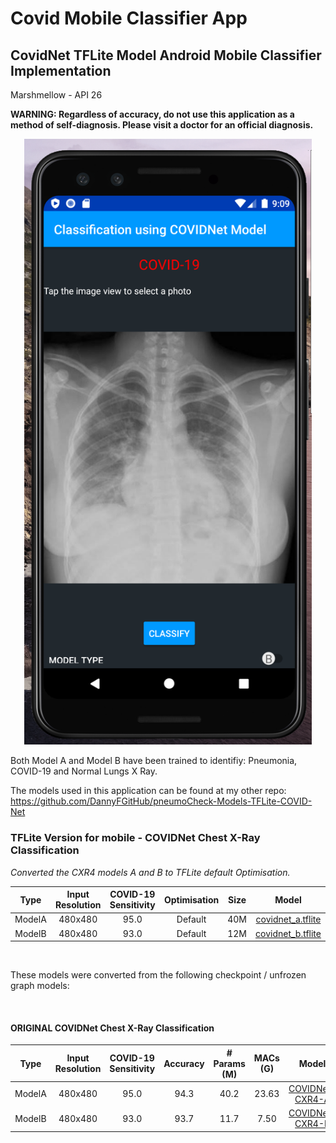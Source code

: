 # Covid Mobile Classifier App
## CovidNet TFLite Model Android Mobile Classifier Implementation
Marshmellow - API 26

__WARNING: Regardless of accuracy, do not use this application as a method of self-diagnosis. Please visit a doctor for an official diagnosis.__



<p align="center">
  <img width="460" src="screenshots/screenshot01.png">
</p>

Both Model A and Model B have been trained to identifiy: Pneumonia, COVID-19 and Normal Lungs X Ray.


The models used in this application can be found at my other repo:
https://github.com/DannyFGitHub/pneumoCheck-Models-TFLite-COVID-Net


### TFLite Version for mobile - COVIDNet Chest X-Ray Classification

_Converted the CXR4 models A and B to TFLite default Optimisation._

|  Type  | Input Resolution | COVID-19 Sensitivity | Optimisation | Size |       Model      |
|:------:|:----------------:|:--------------------:|:------------:|:----:|:----------------:|
| ModelA |      480x480     |         95.0         |   Default    |  40M | [covidnet_a.tflite](https://drive.google.com/file/d/1_DWDkJgFnP_EtvWMMA4FdZBvxLj48T-y/view?usp=sharing)|
| ModelB |      480x480     |         93.0         |   Default    |  12M | [covidnet_b.tflite](https://drive.google.com/file/d/1lUQfmPN1KLXBkGfmPUejFCsAP10zWqkQ/view?usp=sharing)|

<br>

These models were converted from the following checkpoint / unfrozen graph models:

<br>

#### ORIGINAL COVIDNet Chest X-Ray Classification
|  Type  | Input Resolution | COVID-19 Sensitivity | Accuracy | # Params (M) | MACs (G) |        Model        |
|:------:|:----------------:|:--------------------:|:--------:|:------------:|:--------:|:-------------------:|
| ModelA |      480x480     |         95.0         |   94.3   |      40.2    |  23.63   |[COVIDNet-CXR4-A](https://bit.ly/COVIDNet-CXR4-A)|
| ModelB |      480x480     |         93.0         |   93.7   |      11.7    |   7.50   |[COVIDNet-CXR4-B](https://bit.ly/COVIDNet-CXR4-B)|

<br><Br>

